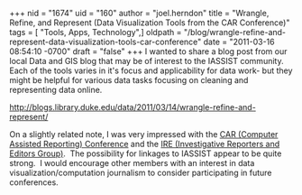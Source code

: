 +++
nid = "1674"
uid = "160"
author = "joel.herndon"
title = "Wrangle, Refine, and Represent (Data Visualization Tools from the CAR Conference)"
tags = [ "Tools, Apps, Technology",]
oldpath = "/blog/wrangle-refine-and-represent-data-visualization-tools-car-conference"
date = "2011-03-16 08:54:10 -0700"
draft = "false"
+++
I wanted to share a blog post from our local Data and GIS blog that may
be of interest to the IASSIST community.  Each of the tools varies in
it's focus and applicability for data work- but they might be helpful
for various data tasks focusing on cleaning and representing data
online.

<http://blogs.library.duke.edu/data/2011/03/14/wrangle-refine-and-represent/>

On a slightly related note, I was very impressed with the [CAR (Computer
Assisted Reporting) Conference](http://www.ire.org/training/conference/)
and the [IRE (Investigative Reporters and Editors
Group)](http://www.ire.org/).  The possibility for linkages to IASSIST
appear to be quite strong.  I would encourage other members with an
interest in data visualization/computation journalism to consider
participating in future conferences.   
